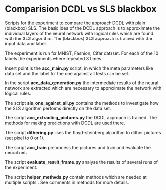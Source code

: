 # Comparision DCDL vs SLS blackbox

Scripts for the experiment to compare the approach DCDL with plain (blackbox) SLS.
The basic idea of the DCDL approach is to approximate the individual layers of the neural network with
logical rules which are found with the SLS algorithm. 
The (blackbox) SLS approach is trained with the input data and label. 

The experiment is run for MNIST, Fashion, Cifar dataset.
For each of the 10 labels the experiments where repeated 3 times. 

Insert point is the **acc_main.py** script, in which the meta parameters
like data set and the label for the one against all tests can be set. 

In the script **acc_data_generation.py** the intermediate results of the neural network
are extracted which are necessary to approximate the network with logical rules. 

The script **sls_one_against_all.py** contains the methods to investigate how the
SLS algorithm performs directly on the data set.

The script **acc_extracting_pictures.py** the DCDL approach is trained. 
The methods for making predictions with DCDL are used there.

The script **dithering.py** uses the floyd-steinberg algorithm to dither pictures (set pixel to 0 or 1).

The script **acc_train** preprocess the pictures and train and evaluate the neural net. 

The script **evaluate_result_frame.py** analyse the results of several runs of the experiment.

The script **helper_methods.py** contain methods which are needed at multiple scripts .
See comments in methods for more details. 

